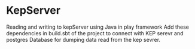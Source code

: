 # KepServer
Reading and writing to kepServer using Java in play framework
Add these dependencies in build.sbt of the project to connect with KEP serevr and postgres Database for dumping data read from the kep sevrer.
